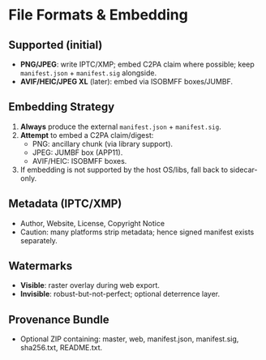 # File Formats & Embedding

## Supported (initial)
- **PNG/JPEG**: write IPTC/XMP; embed C2PA claim where possible; keep `manifest.json` + `manifest.sig` alongside.
- **AVIF/HEIC/JPEG XL** (later): embed via ISOBMFF boxes/JUMBF.

## Embedding Strategy
1. **Always** produce the external `manifest.json` + `manifest.sig`.
2. **Attempt** to embed a C2PA claim/digest:
   - PNG: ancillary chunk (via library support).
   - JPEG: JUMBF box (APP11).
   - AVIF/HEIC: ISOBMFF boxes.
3. If embedding is not supported by the host OS/libs, fall back to sidecar-only.

## Metadata (IPTC/XMP)
- Author, Website, License, Copyright Notice
- Caution: many platforms strip metadata; hence signed manifest exists separately.

## Watermarks
- **Visible**: raster overlay during web export.
- **Invisible**: robust-but-not-perfect; optional deterrence layer.

## Provenance Bundle
- Optional ZIP containing: master, web, manifest.json, manifest.sig, sha256.txt, README.txt.
